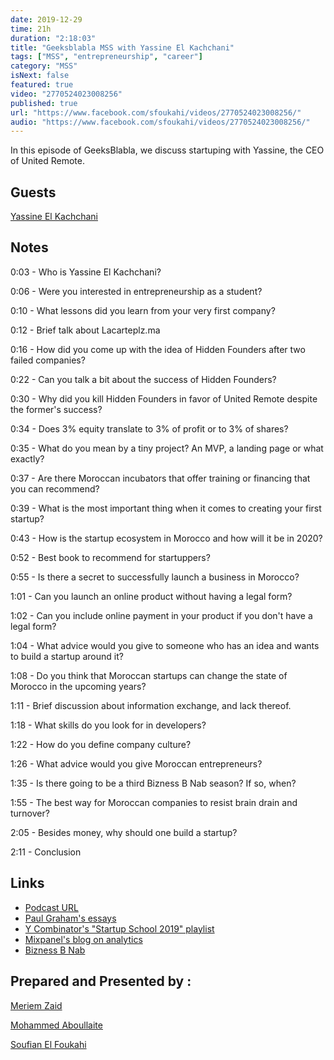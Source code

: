 ```yaml
---
date: 2019-12-29
time: 21h
duration: "2:18:03"
title: "Geeksblabla MSS with Yassine El Kachchani"
tags: ["MSS", "entrepreneurship", "career"]
category: "MSS"
isNext: false
featured: true
video: "2770524023008256"
published: true
url: "https://www.facebook.com/sfoukahi/videos/2770524023008256/"
audio: "https://www.facebook.com/sfoukahi/videos/2770524023008256/"
---
```


In this episode of GeeksBlabla, we discuss startuping with Yassine, the CEO of United Remote.

## Guests

[Yassine El Kachchani](https://www.facebook.com/kachchani)

## Notes

0:03 - Who is Yassine El Kachchani?

0:06 - Were you interested in entrepreneurship as a student?

0:10 - What lessons did you learn from your very first company?

0:12 - Brief talk about Lacarteplz.ma

0:16 - How did you come up with the idea of Hidden Founders after two failed companies?

0:22 - Can you talk a bit about the success of Hidden Founders?

0:30 - Why did you kill Hidden Founders in favor of United Remote despite the former's success?

0:34 - Does 3% equity translate to 3% of profit or to 3% of shares?

0:35 - What do you mean by a tiny project? An MVP, a landing page or what exactly?

0:37 - Are there Moroccan incubators that offer training or financing that you can recommend?

0:39 - What is the most important thing when it comes to creating your first startup?

0:43 - How is the startup ecosystem in Morocco and how will it be in 2020?

0:52 - Best book to recommend for startuppers?

0:55 - Is there a secret to successfully launch a business in Morocco?

1:01 - Can you launch an online product without having a legal form?

1:02 - Can you include online payment in your product if you don't have a legal form?

1:04 - What advice would you give to someone who has an idea and wants to build a startup around it?

1:08 - Do you think that Moroccan startups can change the state of Morocco in the upcoming years?

1:11 - Brief discussion about information exchange, and lack thereof.

1:18 - What skills do you look for in developers?

1:22 - How do you define company culture?

1:26 - What advice would you give Moroccan entrepreneurs?

1:35 - Is there going to be a third Bizness B Nab season? If so, when?

1:55 - The best way for Moroccan companies to resist brain drain and turnover?

2:05 - Besides money, why should one build a startup?

2:11 - Conclusion

## Links

- [Podcast URL](https://www.facebook.com/sfoukahi/videos/2770524023008256/)
- [Paul Graham's essays](http://www.paulgraham.com/articles.html)
- [Y Combinator's "Startup School 2019" playlist](https://www.youtube.com/playlist?list=PLQ-uHSnFig5OMuEYI4rnNz08BIHxhxdHG)
- [Mixpanel's blog on analytics](https://mixpanel.com/blog/)
- [Bizness B Nab](https://www.youtube.com/channel/UC_bxddqRoU6xWe1H5i4qfOg)

## Prepared and Presented by :

[Meriem Zaid](https://www.facebook.com/MeriemZaid/)

[Mohammed Aboullaite](https://www.facebook.com/aboullaite)

[Soufian El Foukahi](https://twitter.com/souffanda/)

